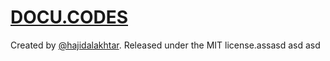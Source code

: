 # [DOCU.CODES](https://docu.codes)

Created by [@hajidalakhtar](https://github.com/hajidalakhtar). Released under the MIT license.assasd
asd 
asd
